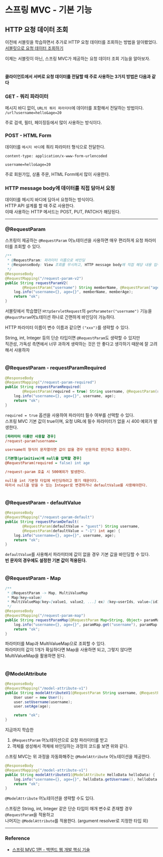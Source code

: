 # 스프링 MVC - 기본 기능

## HTTP 요청 데이터 조회

이전에 서블릿을 학습하면서 추가로 HTTP 요청 데이터를 조회하는 방법을 알아봤었다.  
[서블릿으로 요청 데이터 조회하기](https://github.com/seokmyungham/TIL/blob/main/SpringMVC/servlet.md#http-%EC%9A%94%EC%B2%AD-%EB%8D%B0%EC%9D%B4%ED%84%B0-%ED%98%95%EC%8B%9D)  

이제는 서블릿이 아닌, 스프링 MVC가 제공하는 요청 데이터 조회 기능을 알아보자.  
#
**클라이언트에서 서버로 요청 데이터를 전달할 때 주로 사용하는 3가지 방법은 다음과 같다**

### GET - 쿼리 파라미터

메시지 바디 없이, `URL의 쿼리 파라미터`에 데이터를 포함해서 전달하는 방법이다.  
`/url?username=hello&age=20`  

주로 검색, 필터, 페이징등에서 많이 사용하는 방식이다.

### POST - HTML Form

데이터를 `메시지 바디`에 쿼리 파라미터 형식으로 전달한다.  
```http
content-type: application/x-www-form-urlencoded

username=hello&age=20
```
주로 회원가입, 상품 주문, HTML Form에서 많이 사용한다.

### HTTP message body에 데이터를 직접 담아서 요청

데이터를 메시지 바디에 담아서 요청하는 방식이다.  
HTTP API 설계를 할 때 주로 사용한다.  
이때 사용하는 HTTP 메서드는 POST, PUT, PATCH가 해당된다.

---

### @RequestParam

스프링이 제공하는 `@RequestParam` 어노테이션을 사용하면 매우 편리하게 요청 파라미터를 조회할 수 있다.

```java
/**
 * @RequestParam: 파라미터 이름으로 바인딩
 * @ResponseBody: View 조회를 무시하고, HTTP message body에 직접 해당 내용 입력
 */
@ResponseBody
@RequestMapping("/request-param-v2")
public String requestParamV2(
        @RequestParam("username") String memberName, @RequestParam("age") int memberAge) {
    log.info("username={}, age={}", memberName, memberAge);
    return "ok";
}
```

서블릿에서 학습했던 `HttpServletRequest`의 `getParameter("username")` 기능을  
`@RequstParam`어노테이션 하나로 간편하게 바인딩이 가능하다.  

HTTP 파라미터 이름이 변수 이름과 같으면 `("xxx")`를 생략할 수 있다.  
  
String, int, Integer 등의 단순 타입이면 `@RequestParam`도 생략할 수 있지만  
직관성, 가독성 측면에서 너무 과하게 생략하는 것은 안 좋다고 생각하기 때문에 잘 고려해서 사용하자  
  
#

### @RequestParam - requestParamRequired

```java
@ResponseBody
@RequestMapping("/request-param-required")
public String requestParamRequired(
        @RequestParam(required = true) String username, @RequestParam(required = false) Integer age) {
    log.info("username={}, age={}", username, age);
    return "ok";
}
```

`required = true` 옵션을 사용하여 파라미터 필수 여부를 선택할 수 있다.  
스프링 MVC 기본 값이 true이며, 요청 URL에 필수 파라미터가 없을 시 400 예외가 발생한다.  

```ini
[파라미터 이름만 사용할 경우]
/request-param?username=

username의 형식이 문자열이면 값이 없을 경우 빈문자로 판단하고 통과한다.
```

```ini
[기본형(primitive)에 null을 입력할 경우]
@RequestParam(required = false) int age

/request-param 호출 시 500예외가 발생한다.

null을 int 기본형 타입에 바인딩하려고 했기 때문이다.
따라서 null을 받을 수 있는 Integer로 변경하거나 defaultValue를 사용해야한다.
```

#

### @RequestParam - defaultValue

```java
@ResponseBody
@RequestMapping("/request-param-default")
public String requestParamDefault(
        @RequestParam(defaultValue = "guest") String username,
        @RequestParam(defaultValue = "-1") int age) {
    log.info("username={}, age={}", username, age);
    return "ok";
}
```

`defaultValue`를 사용해서 파라미터에 값이 없을 경우 기본 값을 바인딩할 수 있다.  
**빈 문자의 경우에도 설정한 기본 값이 적용된다.**

#

### @RequestParam - Map

```java
/**
 * @RequestParam -> Map, MultiValueMap
 * Map(key=value)
 * MultiValueMap(key=[value1, value2, ...] ex) (key=userIds, value=[id1, id2])
 */
@ResponseBody
@RequestMapping("/request-param-map")
public String requestParamMap(@RequestParam Map<String, Object> paramMap) {
    log.info("username={}, age={}", paramMap.get("username"), paramMap.get("age"));
    return "ok";
}
```

파라미터를 Map과 MultiValueMap으로 조회할 수 있다.  
파라미터의 값이 1개가 확실하다면 Map을 사용하면 되고, 그렇지 않다면 MultiValueMap을 활용하면 된다.  

#

### @ModelAttribute

```java
@ResponseBody
@RequestMapping("/model-attribute-v1")
public String modelAttributeV1(@RequestParam String username, @RequestParam int age) {
    User user = new User();
    user.setUsername(username);
    user.setAge(age);

    return "ok";
}
```

지금까지 학습한  
1. `@RequestParam` 어노테이션으로 요청 파라미터를 받고  
2. 객체를 생성해서 객체에 바인딩하는 과정의 코드를 보면 위와 같다.  

스프링 MVC는 위 과정을 자동화해주는 `@ModelAttribute` 어노테이션을 제공한다.

```java
@ResponseBody
@RequestMapping("/model-attribute-v1")
public String modelAttributeV1(@ModelAttribute HelloData helloData) {
    log.info("username={}, age={}", helloData.getUsername(), helloData.getAge());
    return "ok";
}
```

`@ModelAttribute` 어노테이션을 생략할 수도 있다.  
  
스프링은 String, int, Integer 같은 단순 타입이 매개 변수로 존재할 경우 `@RequestParam`을 적용하고  
나머지는 `@ModelAttribute`를 적용한다. (argument resolver로 지정한 타입 외)

---

### Reference
- [스프링 MVC 1편 - 백엔드 웹 개발 핵심 기술](https://www.inflearn.com/course/%EC%8A%A4%ED%94%84%EB%A7%81-mvc-1/dashboard)
